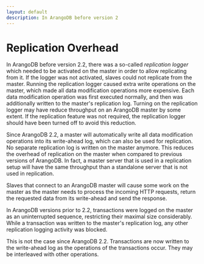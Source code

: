 ```yaml
---
layout: default
description: In ArangoDB before version 2
---
```

Replication Overhead
====================

In ArangoDB before version 2.2, there was a so-called *replication logger* which needed to
be activated on the master in order to allow replicating from it. If the logger was not
activated, slaves could not replicate from the master. Running the replication logger 
caused extra write operations on the master, which made all data modification operations more 
expensive. Each data modification operation was first executed normally, and then was
additionally written to the master's replication log. Turning on the replication logger 
may have reduce throughput on an ArangoDB master by some extent. If the replication feature 
was not required, the replication logger should have been turned off to avoid this reduction.

Since ArangoDB 2.2, a master will automatically write all data modification operations into its 
write-ahead log, which can also be used for replication. No separate replication log is
written on the master anymore. This reduces the overhead of replication on the master when
compared to previous versions of ArangoDB. In fact, a master server that is used in a replication
setup will have the same throughput than a standalone server that is not used in replication.

Slaves that connect to an ArangoDB master will cause some work on the master as the master 
needs to process the incoming HTTP requests, return the requested data from its write-ahead and 
send the response. 

In ArangoDB versions prior to 2.2, transactions were logged on the master as an uninterrupted 
sequence, restricting their maximal size considerably. While a transaction was written to the
master's replication log, any other replication logging activity was blocked.

This is not the case since ArangoDB 2.2. Transactions are now written to the write-ahead log
as the operations of the transactions occur. They may be interleaved with other operations.

